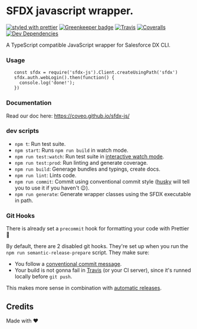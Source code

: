 # SFDX javascript wrapper.

[![styled with prettier](https://img.shields.io/badge/styled_with-prettier-ff69b4.svg)](https://github.com/prettier/prettier)
[![Greenkeeper badge](https://badges.greenkeeper.io/coveo/sfdx-js.svg)](https://greenkeeper.io/)
[![Travis](https://img.shields.io/travis/coveo/sfdx-js.svg)](https://travis-ci.org/coveo/sfdx-js)
[![Coveralls](https://img.shields.io/coveralls/coveo/sfdx-js.svg)](https://coveralls.io/github/coveo/sfdx-js)
[![Dev Dependencies](https://david-dm.org/coveo/sfdx-js/dev-status.svg)](https://david-dm.org/coveo/sfdx-js?type=dev)

A TypeScript compatible JavaScript wrapper for Salesforce DX CLI.

### Usage
 ```
    const sfdx = require('sfdx-js').Client.createUsingPath('sfdx')
    sfdx.auth.webLogin().then(function() {
      console.log('done!');
    })
 ```

### Documentation
Read our doc here:
https://coveo.github.io/sfdx-js/

### dev scripts

 - `npm t`: Run test suite.
 - `npm start`: Runs `npm run build` in watch mode.
 - `npm run test:watch`: Run test suite in [interactive watch mode](http://facebook.github.io/jest/docs/cli.html#watch).
 - `npm run test:prod`: Run linting and generate coverage.
 - `npm run build`: Generage bundles and typings, create docs.
 - `npm run lint`: Lints code.
 - `npm run commit`: Commit using conventional commit style ([husky](https://github.com/typicode/husky) will tell you to use it if you haven't :wink:).
 - `npm run generate`: Generate wrapper classes using the SFDX executable in path.

### Git Hooks

There is already set a `precommit` hook for formatting your code with Prettier :nail_care:

By default, there are 2 disabled git hooks. They're set up when you run the `npm run semantic-release-prepare` script. They make sure:
 - You follow a [conventional commit message](https://github.com/conventional-changelog/conventional-changelog).
 - Your build is not gonna fail in [Travis](https://travis-ci.org) (or your CI server), since it's runned locally before `git push`.

This makes more sense in combination with [automatic releases](#automatic-releases).

## Credits

Made with :heart:
